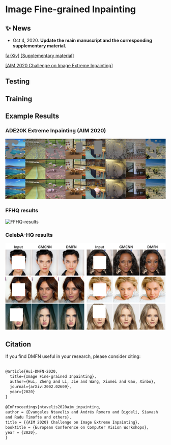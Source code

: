 # Image Fine-grained Inpainting

## :sparkles: News
- Oct 4, 2020. **Update the main manuscript and the corresponding supplementary material.**

[[arXiv]](https://arxiv.org/abs/2002.02609)
[[Supplementary material]](https://drive.google.com/file/d/133l9inmBxAoJWKgyzLsLaOCSg-Dp9bk8/view?usp=sharing)

[[AIM 2020 Challenge on Image Extreme Inpainting]](https://arxiv.org/abs/2010.01110)

## Testing

## Training

## Example Results
### ADE20K Extreme Inpainting (AIM 2020)
![ADE20K-results](figures/extreme_inpainting_task1.jpg)

### FFHQ results
![FFHQ-results](figures/FFHQ_results.png)

### CelebA-HQ results
![CelebA-HQ-results](figures/CelebA-HQ_results.png)


## Citation

If you find DMFN useful in your research, please consider citing:

```

@article{Hui-DMFN-2020,
  title={Image Fine-grained Inpainting},
  author={Hui, Zheng and Li, Jie and Wang, Xiumei and Gao, Xinbo},
  journal={arXiv:2002.02609},
  year={2020}
}

@InProceedings{ntavelis2020aim_inpainting,
author = {Evangelos Ntavelis and Andrés Romero and Bigdeli, Siavash and Radu Timofte and others},
title = {{AIM 2020} Challenge on Image Extreme Inpainting},
booktitle = {European Conference on Computer Vision Workshops},
year = {2020},
}
```
